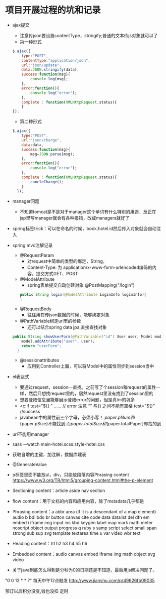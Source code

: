 # 项目开展过程的坑和记录

- ajax提交
    - 注意传json要设置contentType，stringify;普通的文本传js对象就可以了
    - 第一种形式
    ```javascript
    $.ajax({
        type:"POST",
        contentType:"application/json",
        url:"json/update",
        data:JSON.stringify(data),
        success:function(msg){
            console.log(msg);
        },
        error:function(){
            console.log("error");
        },
        complete : function(XMLHttpRequest,status){
        }
    });
    ```
    - 第二种形式
    ```javascript
    $.ajax({
        type:"POST",
        url:"json/charge",
        data:data,
        success:function(msg){
            msg=JSON.parse(msg);
        },
        error:function(){
            console.log("error");
        },
        complete : function(XMLHttpRequest,status){
            cancleCharge();
        }
      });
    ```
    
- manager问题
    - 不知道tomcat是不是对于manager这个单词有什么特别的用途，反正在jsp里写manager就会有各种报错，改成managers就好了
- spring标签trick：可以在命名的时候，book.hotel.id然后传入对象就会自动注入
- spring mvc注解记录
    - @RequestParam
        - 对request中简单的类型的绑定，String，
        - Content-Type: 为 application/x-www-form-urlencoded编码的内容，提交方式GET、POST
    - @ModelAttribute
        - spring表单提交自动创建对象
        @PostMapping("/login")
        ```java
        public String login(@ModelAttribute LoginInfo loginInfo){
        }
        ```
    - @RequestBody
        - 往往用在传json数据的时候，能够绑定对象
    - @PathVariable绑定url里的参数
        - 还可以结合spring data jpa,直接查找对象
    ```java
    public String showUserForm(@PathVariable("id") User user, Model model) {
        model.addAttribute("user", user);
        return "userForm";
      }
     ```
    - @sessionattributes
        - 应用到Controller上面，可以将Model中的属性同步到session当中
- el表达式
    - 要通过request，session一直找。之前写了个session和request的属性一样，然后只想找request里的，居然request里没有找到了session里的
    - 想要登陆信息里能够展示登陆error的问题，但是真tm的坑多
    - <c:if test="${} " ...... // error 
    注意 “” 与{} 之间不能有空格
    test="${}"  //success
    - javabean中的属性前三个字母，必须小写！
      ${paper.pNum}和${paper.pSize}不能找到
      而${paper.totalSize}和${paper.totalPaper}却找的到
- url不能用manager
-  sass --watch main-hotel.scss:style-hotel.css
- 获取自增的主键，加注解，数据库建表
- @GenerateValue
- p标签里面不能放ul，div，只能放段落内容Phrasing content
https://www.w3.org/TR/html5/grouping-content.html#the-p-element
- Sectioning content：article aside nav section
- flow content：用于文档的内容和应用内容，除了metadata几乎都是
- Phrasing content：a abbr area (if it is a descendant of a map element) audio b bdi bdo br button canvas cite code data datalist del dfn em embed i iframe img input ins kbd keygen label map mark math meter noscript object output progress q ruby s samp script select small span strong sub sup svg template textarea time u var video wbr text
- Heading content：h1 h2 h3 h4 h5 h6
- Embedded content：audio canvas embed iframe img math object svg video
- 关于java到底怎么得到是分秒为0的日期还是不知道，最后用js解决问题了。

"0 0 12 * * ?" 每天中午12点触发 
http://www.jianshu.com/p/49626fb09035

预订以后积分没变,钱也没扣
定时